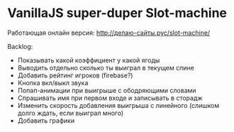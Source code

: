 # VanillaJS super-duper Slot-machine
Работающая онлайн версия: http://делаю-сайты.рус/slot-machine/

Backlog:
- Показывать какой коэффициент у какой ягоды 
- Выводить отдельно сколько ты выиграл в текущем спине
- Добавить рейтинг игроков (firebase?)
- Кнопка вкл/выкл звука
- Попап-анимации при выигрыше с ободряющими словами
- Спрашивать имя при первом входе и записывать в сторадж
- Изменить скорость добавления выигрыша с линейного (слишком долго ждать, если выиграл много)
- Добавить графики

